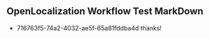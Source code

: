 ## OpenLocalization Workflow Test MarkDown
* 716763f5-74a2-4032-ae5f-65a81fddba4d thanks!

<!--HONumber=Jul16_HO2-->


